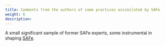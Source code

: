```yaml
---
title: Comments from the authors of some practices assimilated by SAFe
weight: 6
description: 
---
```


A small significant sample of former SAFe experts, some instrumental in shaping [SAFe](https://www.scaledagileframework.com/).


